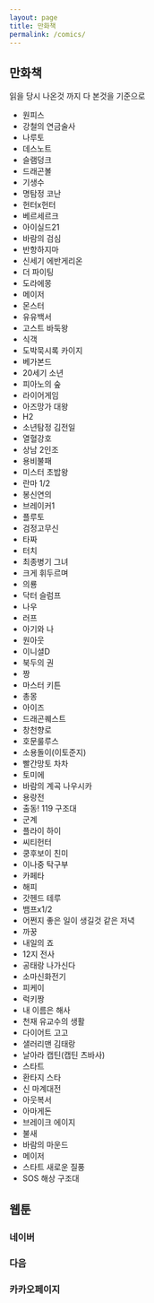 ```yaml
---
layout: page
title: 만화책
permalink: /comics/
---
```


## 만화책

읽을 당시 나온것 까지 다 본것을 기준으로 

* 원피스
* 강철의 연금술사
* 나루토 
* 데스노트
* 슬램덩크
* 드래곤볼
* 기생수 
* 명탐정 코난
* 헌터x헌터 
* 베르세르크
* 아이실드21
* 바람의 검심
* 반항하지마
* 신세기 에반게리온
* 더 파이팅
* 도라에몽
* 메이저 
* 몬스터 
* 유유백서 
* 고스트 바둑왕
* 식객
* 도박묵시록 카이지 
* 베가본드
* 20세기 소년
* 피아노의 숲
* 라이어게임
* 아즈망가 대왕
* H2
* 소년탐정 김전일
* 열혈강호
* 상남 2인조
* 용비불패 
* 미스터 초밥왕
* 란마 1/2
* 봉신연의
* 브레이커1
* 플루토
* 검정고무신
* 타짜
* 터치
* 최종병기 그녀
* 크게 휘두르며
* 의룡
* 닥터 슬럼프
* 나우 
* 러프
* 아기와 나
* 원아웃
* 이니셜D
* 북두의 권 
* 짱
* 마스터 키튼 
* 총몽 
* 아이즈
* 드래곤퀘스트
* 창천향로
* 호문룰루스
* 소용돌이(이토준지)
* 빨간망토 차차 
* 토미에
* 바람의 계곡 나우시카 
* 용랑전
* 출동! 119 구조대
* 군계
* 플라이 하이
* 씨티헌터
* 쿵후보이 친미
* 이나중 탁구부 
* 카페타
* 해피
* 갓헨드 테루
* 뱀프x1/2
* 어쩐지 좋은 일이 생길것 같은 저녁
* 까꿍
* 내일의 죠
* 12지 전사
* 공태랑 나가신다
* 소마신화전기
* 피케이
* 럭키짱
* 내 이름은 해사
* 천재 유교수의 생활
* 다이어트 고고 
* 샐러리맨 김태랑
* 날아라 캡틴(캡틴 츠바사)
* 스타트
* 환타지 스타 
* 신 마계대전
* 아웃복서
* 아마게돈
* 브레이크 에이지
* 불새
* 바람의 마운드
* 메이저
* 스타트 새로운 질풍
* SOS 해상 구조대

## 웹툰 

### 네이버

### 다음 

### 카카오페이지
